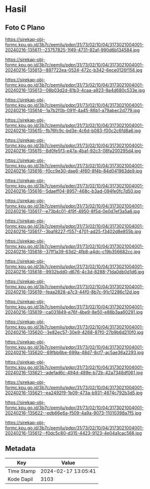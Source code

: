 # Hasil

## Foto C Plano

https://sirekap-obj-formc.kpu.go.id/3b7c/pemilu/pdpr/31/73/02/10/04/3173021004001-20240216-135611--23757825-1f49-4731-82af-990d6b134584.jpg

https://sirekap-obj-formc.kpu.go.id/3b7c/pemilu/pdpr/31/73/02/10/04/3173021004001-20240216-135613--897722ea-0524-472c-b342-6ece0126f156.jpg

https://sirekap-obj-formc.kpu.go.id/3b7c/pemilu/pdpr/31/73/02/10/04/3173021004001-20240216-135613--08b03d2d-81b3-4caa-a923-9a4d680c533e.jpg

https://sirekap-obj-formc.kpu.go.id/3b7c/pemilu/pdpr/31/73/02/10/04/3173021004001-20240216-135614--1a7b2f0b-091f-4a45-86b1-a79abec2d779.jpg

https://sirekap-obj-formc.kpu.go.id/3b7c/pemilu/pdpr/31/73/02/10/04/3173021004001-20240216-135615--fb76fc9c-bd3e-4c6d-b083-f00c2c6fd8a6.jpg

https://sirekap-obj-formc.kpu.go.id/3b7c/pemilu/pdpr/31/73/02/10/04/3173021004001-20240216-135615--6d0fe5f3-e47a-4baf-92c3-08fa200295d4.jpg

https://sirekap-obj-formc.kpu.go.id/3b7c/pemilu/pdpr/31/73/02/10/04/3173021004001-20240216-135616--f0cc9e30-dae6-4f60-8f4b-84d041963de9.jpg

https://sirekap-obj-formc.kpu.go.id/3b7c/pemilu/pdpr/31/73/02/10/04/3173021004001-20240216-135616--5daeff04-8957-468c-b3ad-094fe0fc7d50.jpg

https://sirekap-obj-formc.kpu.go.id/3b7c/pemilu/pdpr/31/73/02/10/04/3173021004001-20240216-135617--e73b4c01-4f9f-4950-8f5d-0e0d7ef3a5a6.jpg

https://sirekap-obj-formc.kpu.go.id/3b7c/pemilu/pdpr/31/73/02/10/04/3173021004001-20240216-135617--3baf8227-f557-4701-ad25-f3402d8e855b.jpg

https://sirekap-obj-formc.kpu.go.id/3b7c/pemilu/pdpr/31/73/02/10/04/3173021004001-20240216-135618--37ff1a39-63d2-4fb8-a4dc-c19b356682cc.jpg

https://sirekap-obj-formc.kpu.go.id/3b7c/pemilu/pdpr/31/73/02/10/04/3173021004001-20240216-135618--9932bdd0-d676-4c3d-8288-71da0db0d1d6.jpg

https://sirekap-obj-formc.kpu.go.id/3b7c/pemilu/pdpr/31/73/02/10/04/3173021004001-20240216-135619--feaa2828-a7c3-44f0-8b7c-91c12286c12d.jpg

https://sirekap-obj-formc.kpu.go.id/3b7c/pemilu/pdpr/31/73/02/10/04/3173021004001-20240216-135619--ca031849-e76f-4be9-8e50-e88b3aa60291.jpg

https://sirekap-obj-formc.kpu.go.id/3b7c/pemilu/pdpr/31/73/02/10/04/3173021004001-20240216-135620--3e82ec57-30e9-4268-87f0-27b9b6d210f0.jpg

https://sirekap-obj-formc.kpu.go.id/3b7c/pemilu/pdpr/31/73/02/10/04/3173021004001-20240216-135620--69fbb6be-699a-48d7-8cf7-ac5ae36a2293.jpg

https://sirekap-obj-formc.kpu.go.id/3b7c/pemilu/pdpr/31/73/02/10/04/3173021004001-20240216-135621--adefad6c-494d-489e-b72b-42a7348df061.jpg

https://sirekap-obj-formc.kpu.go.id/3b7c/pemilu/pdpr/31/73/02/10/04/3173021004001-20240216-135621--ea2492f9-1b09-473a-b931-4674c792b3d5.jpg

https://sirekap-obj-formc.kpu.go.id/3b7c/pemilu/pdpr/31/73/02/10/04/3173021004001-20240216-135622--edb66e6a-f509-4a9a-9073-11010398a7f5.jpg

https://sirekap-obj-formc.kpu.go.id/3b7c/pemilu/pdpr/31/73/02/10/04/3173021004001-20240216-135612--f0dc5c80-d315-4423-9123-4e04a1cac568.jpg


## Metadata

| Key        | Value               |
| ---------- | ------------------- |
| Time Stamp | 2024-02-17 13:05:41 |
| Kode Dapil | 3103                |



